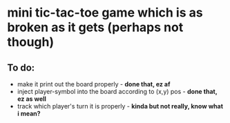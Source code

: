 # mini tic-tac-toe game which is as broken as it gets (perhaps not though)

## To do:
- make it print out the board properly - **done that, ez af**
- inject player-symbol into the board according to (x,y) pos - **done that, ez as well**
- track which player's turn it is properly - **kinda but not really, know what i mean?**
